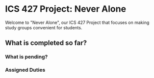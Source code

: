 # ICS 427 Project: Never Alone

Welcome to "Never Alone", our ICS 427 Project that focuses on making study groups convenient for students.

## What is completed so far?

### What is pending?


### Assigned Duties
